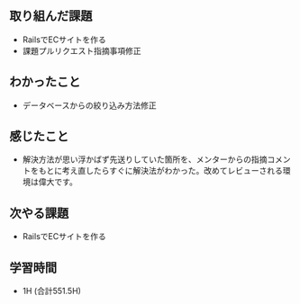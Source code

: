 ## 取り組んだ課題
- RailsでECサイトを作る
- 課題プルリクエスト指摘事項修正
  
## わかったこと 
- データベースからの絞り込み方法修正  

## 感じたこと  
- 解決方法が思い浮かばず先送りしていた箇所を、メンターからの指摘コメントをもとに考え直したらすぐに解決法がわかった。改めてレビューされる環境は偉大です。

## 次やる課題  
- RailsでECサイトを作る
  
## 学習時間  
- 1H (合計551.5H)
